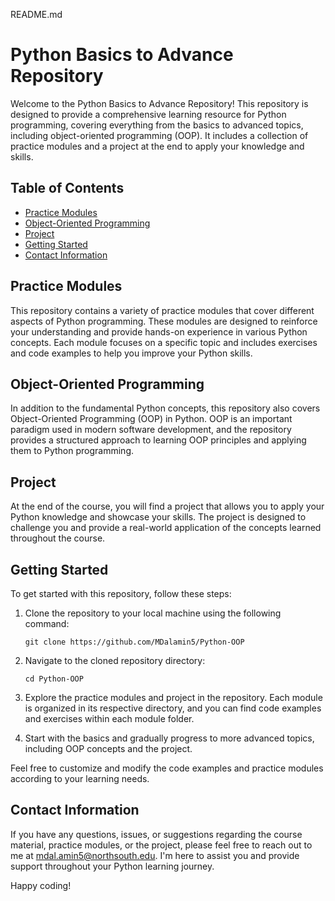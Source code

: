 README.md

# Python Basics to Advance Repository

Welcome to the Python Basics to Advance Repository! This repository is designed to provide a comprehensive learning resource for Python programming, covering everything from the basics to advanced topics, including object-oriented programming (OOP). It includes a collection of practice modules and a project at the end to apply your knowledge and skills.

## Table of Contents
- [Practice Modules](#practice-modules)
- [Object-Oriented Programming](#object-oriented-programming)
- [Project](#project)
- [Getting Started](#getting-started)
- [Contact Information](#contact-information)

## Practice Modules
This repository contains a variety of practice modules that cover different aspects of Python programming. These modules are designed to reinforce your understanding and provide hands-on experience in various Python concepts. Each module focuses on a specific topic and includes exercises and code examples to help you improve your Python skills.

## Object-Oriented Programming
In addition to the fundamental Python concepts, this repository also covers Object-Oriented Programming (OOP) in Python. OOP is an important paradigm used in modern software development, and the repository provides a structured approach to learning OOP principles and applying them to Python programming.

## Project
At the end of the course, you will find a project that allows you to apply your Python knowledge and showcase your skills. The project is designed to challenge you and provide a real-world application of the concepts learned throughout the course.

## Getting Started
To get started with this repository, follow these steps:

1. Clone the repository to your local machine using the following command:
   ```
   git clone https://github.com/MDalamin5/Python-OOP
   ```

2. Navigate to the cloned repository directory:
   ```
   cd Python-OOP
   ```

3. Explore the practice modules and project in the repository. Each module is organized in its respective directory, and you can find code examples and exercises within each module folder.

4. Start with the basics and gradually progress to more advanced topics, including OOP concepts and the project.

Feel free to customize and modify the code examples and practice modules according to your learning needs.

## Contact Information
If you have any questions, issues, or suggestions regarding the course material, practice modules, or the project, please feel free to reach out to me at mdal.amin5@northsouth.edu. I'm here to assist you and provide support throughout your Python learning journey.

Happy coding!

[//]: # (Add any other relevant information or badges related to the project)
